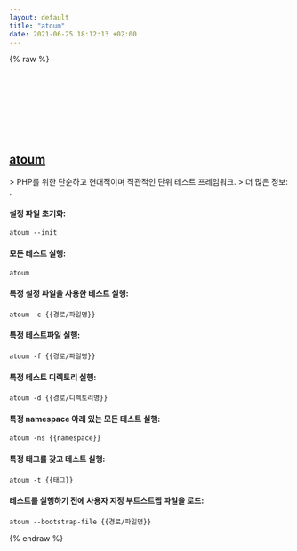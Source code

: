 ```yaml
---
layout: default
title: "atoum"
date: 2021-06-25 18:12:13 +02:00
---
```

{% raw %}
<h2 id="atoum">
  <a href="/ko/common/atoum.html">atoum</a> <a href="#atoum"><svg class="icon">
    <use href="/assets/images/unicode_sprite.svg#link" />
  </svg></a>
</h2>
> PHP를 위한 단순하고 현대적이며 직관적인 단위 테스트 프레임워크.
> 더 많은 정보: <http://atoum.org>.

#### 설정 파일 초기화:
```shell
atoum --init
```
#### 모든 테스트 실행:
```shell
atoum
```
#### 특정 설정 파일을 사용한 테스트 실행:
```shell
atoum -c {{경로/파일명}}
```
#### 특정 테스트파일 실행:
```shell
atoum -f {{경로/파일명}}
```
#### 특정 테스트 디렉토리 실행:
```shell
atoum -d {{경로/디렉토리명}}
```
#### 특정 namespace 아래 있는 모든 테스트 실행:
```shell
atoum -ns {{namespace}}
```
#### 특정 태그를 갖고 테스트 실행:
```shell
atoum -t {{태그}}
```
#### 테스트를 실행하기 전에 사용자 지정 부트스트랩 파일을 로드:
```shell
atoum --bootstrap-file {{경로/파일명}}
```
{% endraw %}